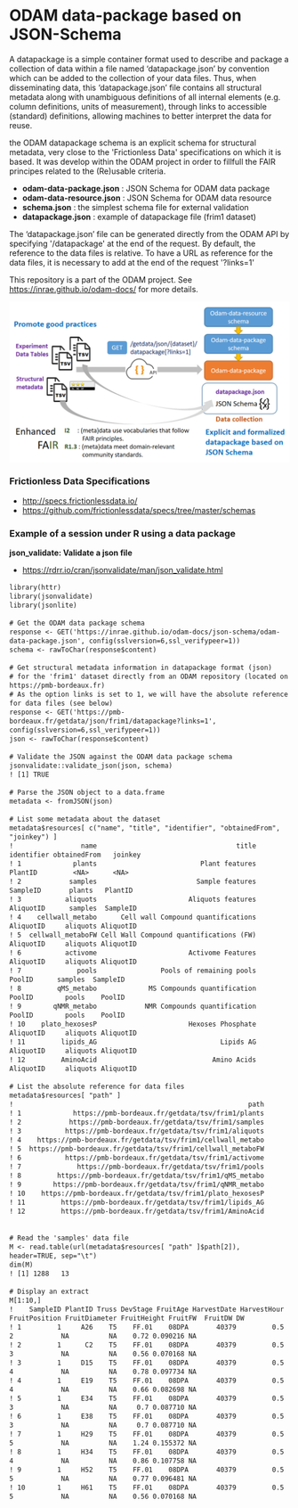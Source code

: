 # ODAM data-package based on JSON-Schema

A datapackage is a simple container format used to describe and package a collection of data within a file named ‘datapackage.json’ by convention which can be added to the collection of your data files. 
Thus, when disseminating data, this ‘datapackage.json’ file contains all structural metadata along with unambiguous definitions of all internal elements (e.g. column definitions, units of measurement), through links to accessible (standard) definitions, allowing machines to better interpret the data for reuse.

the ODAM datapackage schema is an explicit schema for structural metadata, very close to the 'Frictionless Data' specifications on which it is based. It was develop within the ODAM project in order to fillfull the FAIR principes related to the (Re)usable criteria.

 * **odam-data-package.json** : JSON Schema for ODAM data package
 * **odam-data-resource.json** : JSON Schema for ODAM data resource
 * **schema.json** : the simplest schema file for external validation
 * **datapackage.json** : example of datapackage file (frim1 dataset)
 
The ‘datapackage.json’ file can be generated directly from the ODAM API by specifying '/datapackage' at the end of the request. By default, the reference to the data files is relative. To have a URL as reference for the data files, it is necessary to add at the end of the request '?links=1'

This repository is a part of the ODAM project. See https://inrae.github.io/odam-docs/ for more details.

<a href="images/ODAM-datapackage.png"><img src="images/ODAM-datapackage.png" align="center" width="600" ></a>

### Frictionless Data Specifications
* http://specs.frictionlessdata.io/
* https://github.com/frictionlessdata/specs/tree/master/schemas



### Example of a session under R using a data package

**json_validate: Validate a json file**
* https://rdrr.io/cran/jsonvalidate/man/json_validate.html

```
library(httr)
library(jsonvalidate)
library(jsonlite)

# Get the ODAM data package schema
response <- GET('https://inrae.github.io/odam-docs/json-schema/odam-data-package.json', config(sslversion=6,ssl_verifypeer=1))
schema <- rawToChar(response$content)

# Get structural metadata information in datapackage format (json) 
# for the 'frim1' dataset directly from an ODAM repository (located on https://pmb-bordeaux.fr)
# As the option links is set to 1, we will have the absolute reference for data files (see below)
response <- GET('https://pmb-bordeaux.fr/getdata/json/frim1/datapackage?links=1', config(sslversion=6,ssl_verifypeer=1))
json <- rawToChar(response$content)

# Validate the JSON against the ODAM data package schema
jsonvalidate::validate_json(json, schema)
! [1] TRUE

# Parse the JSON object to a data.frame
metadata <- fromJSON(json)

# List some metadata about the dataset
metadata$resources[ c("name", "title", "identifier", "obtainedFrom", "joinkey") ]
!                 name                                   title identifier obtainedFrom   joinkey
! 1             plants                          Plant features    PlantID         <NA>      <NA>
! 2            samples                         Sample features   SampleID       plants   PlantID
! 3           aliquots                       Aliquots features  AliquotID      samples  SampleID
! 4    cellwall_metabo      Cell wall Compound quantifications  AliquotID     aliquots AliquotID
! 5  cellwall_metaboFW Cell Wall Compound quantifications (FW)  AliquotID     aliquots AliquotID
! 6           activome                       Activome Features  AliquotID     aliquots AliquotID
! 7              pools                Pools of remaining pools     PoolID      samples  SampleID
! 8         qMS_metabo             MS Compounds quantification     PoolID        pools    PoolID
! 9        qNMR_metabo            NMR Compounds quantification     PoolID        pools    PoolID
! 10    plato_hexosesP                       Hexoses Phosphate  AliquotID     aliquots AliquotID
! 11         lipids_AG                               Lipids AG  AliquotID     aliquots AliquotID
! 12         AminoAcid                             Amino Acids  AliquotID     aliquots AliquotID

# List the absolute reference for data files 
metadata$resources[ "path" ]
!                                                           path
! 1             https://pmb-bordeaux.fr/getdata/tsv/frim1/plants
! 2            https://pmb-bordeaux.fr/getdata/tsv/frim1/samples
! 3           https://pmb-bordeaux.fr/getdata/tsv/frim1/aliquots
! 4    https://pmb-bordeaux.fr/getdata/tsv/frim1/cellwall_metabo
! 5  https://pmb-bordeaux.fr/getdata/tsv/frim1/cellwall_metaboFW
! 6           https://pmb-bordeaux.fr/getdata/tsv/frim1/activome
! 7              https://pmb-bordeaux.fr/getdata/tsv/frim1/pools
! 8         https://pmb-bordeaux.fr/getdata/tsv/frim1/qMS_metabo
! 9        https://pmb-bordeaux.fr/getdata/tsv/frim1/qNMR_metabo
! 10    https://pmb-bordeaux.fr/getdata/tsv/frim1/plato_hexosesP
! 11         https://pmb-bordeaux.fr/getdata/tsv/frim1/lipids_AG
! 12         https://pmb-bordeaux.fr/getdata/tsv/frim1/AminoAcid


# Read the 'samples' data file 
M <- read.table(url(metadata$resources[ "path" ]$path[2]), header=TRUE, sep="\t")
dim(M)
! [1] 1288   13
 
# Display an extract 
M[1:10,]
!    SampleID PlantID Truss DevStage FruitAge HarvestDate HarvestHour FruitPosition FruitDiameter FruitHeight FruitFW  FruitDW DW
! 1         1     A26    T5    FF.01    08DPA       40379         0.5             2            NA          NA    0.72 0.090216 NA
! 2         1      C2    T5    FF.01    08DPA       40379         0.5             3            NA          NA    0.56 0.070168 NA
! 3         1     D15    T5    FF.01    08DPA       40379         0.5             4            NA          NA    0.78 0.097734 NA
! 4         1     E19    T5    FF.01    08DPA       40379         0.5             4            NA          NA    0.66 0.082698 NA
! 5         1     E34    T5    FF.01    08DPA       40379         0.5             3            NA          NA     0.7 0.087710 NA
! 6         1     E38    T5    FF.01    08DPA       40379         0.5             3            NA          NA     0.7 0.087710 NA
! 7         1     H29    T5    FF.01    08DPA       40379         0.5             5            NA          NA    1.24 0.155372 NA
! 8         1     H34    T5    FF.01    08DPA       40379         0.5             4            NA          NA    0.86 0.107758 NA
! 9         1     H52    T5    FF.01    08DPA       40379         0.5             5            NA          NA    0.77 0.096481 NA
! 10        1     H61    T5    FF.01    08DPA       40379         0.5             5            NA          NA    0.56 0.070168 NA
```
